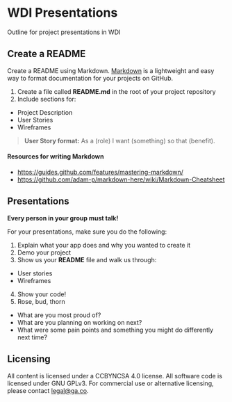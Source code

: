 # WDI Presentations

Outline for project presentations in WDI

## Create a README

Create a README using Markdown. [Markdown](https://guides.github.com/features/mastering-markdown/) is a lightweight and easy way to format documentation for your projects on GitHub.  

1. Create a file called **README.md** in the root of your project repository
2. Include sections for: 
 - Project Description
 - User Stories
 - Wireframes

> **User Story format:** As a (role) I want (something) so that (benefit).

#### Resources for writing Markdown

* https://guides.github.com/features/mastering-markdown/
* https://github.com/adam-p/markdown-here/wiki/Markdown-Cheatsheet

## Presentations

**Every person in your group must talk!**

For your presentations, make sure you do the following: 

1. Explain what your app does and why you wanted to create it
2. Demo your project
3. Show us your **README** file and walk us through: 
 - User stories
 - Wireframes
4. Show your code! 
5. Rose, bud, thorn
 - What are you most proud of? 
 - What are you planning on working on next? 
 - What were some pain points and something you might do differently next time?

## Licensing
All content is licensed under a CC­BY­NC­SA 4.0 license.
All software code is licensed under GNU GPLv3. For commercial use or alternative licensing, please contact legal@ga.co.

